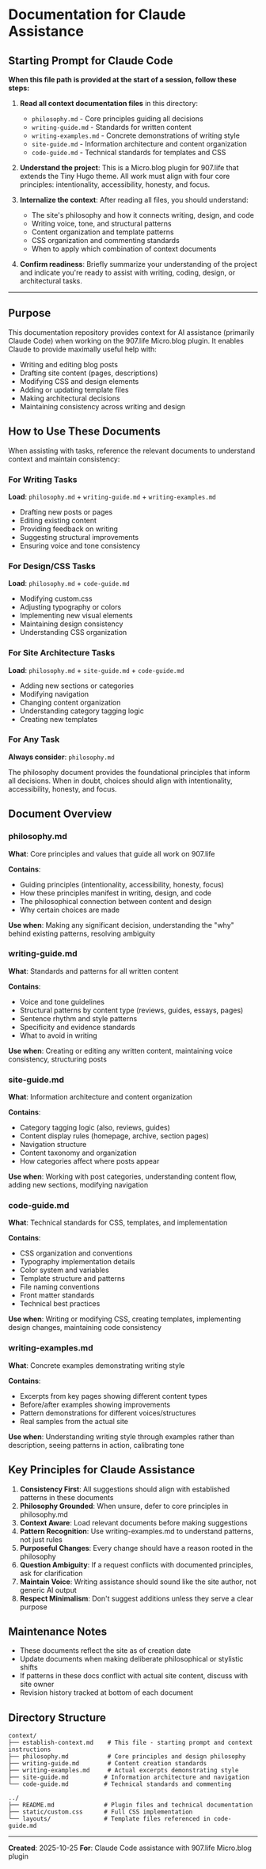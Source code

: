 # Documentation for Claude Assistance

## Starting Prompt for Claude Code

**When this file path is provided at the start of a session, follow these steps:**

1. **Read all context documentation files** in this directory:
   - `philosophy.md` - Core principles guiding all decisions
   - `writing-guide.md` - Standards for written content
   - `writing-examples.md` - Concrete demonstrations of writing style
   - `site-guide.md` - Information architecture and content organization
   - `code-guide.md` - Technical standards for templates and CSS

2. **Understand the project**: This is a Micro.blog plugin for 907.life that extends the Tiny Hugo theme. All work must align with four core principles: intentionality, accessibility, honesty, and focus.

3. **Internalize the context**: After reading all files, you should understand:
   - The site's philosophy and how it connects writing, design, and code
   - Writing voice, tone, and structural patterns
   - Content organization and template patterns
   - CSS organization and commenting standards
   - When to apply which combination of context documents

4. **Confirm readiness**: Briefly summarize your understanding of the project and indicate you're ready to assist with writing, coding, design, or architectural tasks.

---

## Purpose

This documentation repository provides context for AI assistance (primarily Claude Code) when working on the 907.life Micro.blog plugin. It enables Claude to provide maximally useful help with:

- Writing and editing blog posts
- Drafting site content (pages, descriptions)
- Modifying CSS and design elements
- Adding or updating template files
- Making architectural decisions
- Maintaining consistency across writing and design

## How to Use These Documents

When assisting with tasks, reference the relevant documents to understand context and maintain consistency:

### For Writing Tasks
**Load**: `philosophy.md` + `writing-guide.md` + `writing-examples.md`

- Drafting new posts or pages
- Editing existing content
- Providing feedback on writing
- Suggesting structural improvements
- Ensuring voice and tone consistency

### For Design/CSS Tasks
**Load**: `philosophy.md` + `code-guide.md`

- Modifying custom.css
- Adjusting typography or colors
- Implementing new visual elements
- Maintaining design consistency
- Understanding CSS organization

### For Site Architecture Tasks
**Load**: `philosophy.md` + `site-guide.md` + `code-guide.md`

- Adding new sections or categories
- Modifying navigation
- Changing content organization
- Understanding category tagging logic
- Creating new templates

### For Any Task
**Always consider**: `philosophy.md`

The philosophy document provides the foundational principles that inform all decisions. When in doubt, choices should align with intentionality, accessibility, honesty, and focus.

## Document Overview

### philosophy.md
**What**: Core principles and values that guide all work on 907.life

**Contains**:
- Guiding principles (intentionality, accessibility, honesty, focus)
- How these principles manifest in writing, design, and code
- The philosophical connection between content and design
- Why certain choices are made

**Use when**: Making any significant decision, understanding the "why" behind existing patterns, resolving ambiguity

### writing-guide.md
**What**: Standards and patterns for all written content

**Contains**:
- Voice and tone guidelines
- Structural patterns by content type (reviews, guides, essays, pages)
- Sentence rhythm and style patterns
- Specificity and evidence standards
- What to avoid in writing

**Use when**: Creating or editing any written content, maintaining voice consistency, structuring posts

### site-guide.md
**What**: Information architecture and content organization

**Contains**:
- Category tagging logic (also, reviews, guides)
- Content display rules (homepage, archive, section pages)
- Navigation structure
- Content taxonomy and organization
- How categories affect where posts appear

**Use when**: Working with post categories, understanding content flow, adding new sections, modifying navigation

### code-guide.md
**What**: Technical standards for CSS, templates, and implementation

**Contains**:
- CSS organization and conventions
- Typography implementation details
- Color system and variables
- Template structure and patterns
- File naming conventions
- Front matter standards
- Technical best practices

**Use when**: Writing or modifying CSS, creating templates, implementing design changes, maintaining code consistency

### writing-examples.md
**What**: Concrete examples demonstrating writing style

**Contains**:
- Excerpts from key pages showing different content types
- Before/after examples showing improvements
- Pattern demonstrations for different voices/structures
- Real samples from the actual site

**Use when**: Understanding writing style through examples rather than description, seeing patterns in action, calibrating tone

## Key Principles for Claude Assistance

1. **Consistency First**: All suggestions should align with established patterns in these documents
2. **Philosophy Grounded**: When unsure, defer to core principles in philosophy.md
3. **Context Aware**: Load relevant documents before making suggestions
4. **Pattern Recognition**: Use writing-examples.md to understand patterns, not just rules
5. **Purposeful Changes**: Every change should have a reason rooted in the philosophy
6. **Question Ambiguity**: If a request conflicts with documented principles, ask for clarification
7. **Maintain Voice**: Writing assistance should sound like the site author, not generic AI output
8. **Respect Minimalism**: Don't suggest additions unless they serve a clear purpose

## Maintenance Notes

- These documents reflect the site as of creation date
- Update documents when making deliberate philosophical or stylistic shifts
- If patterns in these docs conflict with actual site content, discuss with site owner
- Revision history tracked at bottom of each document

## Directory Structure

```
context/
├── establish-context.md    # This file - starting prompt and context instructions
├── philosophy.md           # Core principles and design philosophy
├── writing-guide.md        # Content creation standards
├── writing-examples.md     # Actual excerpts demonstrating style
├── site-guide.md          # Information architecture and navigation
└── code-guide.md          # Technical standards and commenting

../
├── README.md              # Plugin files and technical documentation
├── static/custom.css      # Full CSS implementation
└── layouts/               # Template files referenced in code-guide.md
```

---

**Created**: 2025-10-25
**For**: Claude Code assistance with 907.life Micro.blog plugin
